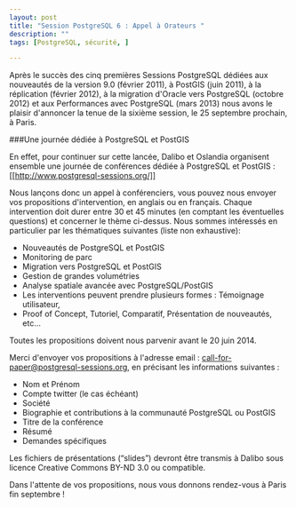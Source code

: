 ```yaml
---
layout: post
title: "Session PostgreSQL 6 : Appel à Orateurs "
description: ""
tags: [PostgreSQL, sécurité, ]

---
```


Après le succès des cinq premières Sessions PostgreSQL dédiées aux nouveautés de la version 9.0 (février 2011), à PostGIS (juin 2011), à la réplication (février 2012), à la migration d'Oracle vers PostgreSQL (octobre 2012) et aux Performances avec PostgreSQL (mars 2013) nous avons le plaisir d'annoncer la tenue de la sixième session, le 25 septembre prochain, à Paris.

<!--more-->

###Une journée dédiée à PostgreSQL et PostGIS



En effet, pour continuer sur cette lancée, Dalibo et Oslandia organisent ensemble une journée de conférences dédiée à PostgreSQL et PostGIS : [[http://www.postgresql-sessions.org/]]

Nous lançons donc un appel à conférenciers, vous pouvez nous envoyer vos propositions d'intervention, en anglais ou en français. Chaque intervention doit durer entre 30 et 45 minutes (en comptant les éventuelles questions) et concerner le thème ci-dessus. Nous sommes intéressés en particulier par les thématiques suivantes (liste non exhaustive):

* Nouveautés de PostgreSQL et PostGIS
* Monitoring de parc
* Migration vers PostgreSQL et PostGIS
* Gestion de grandes volumétries
* Analyse spatiale avancée avec PostgreSQL/PostGIS
* Les interventions peuvent prendre plusieurs formes : Témoignage utilisateur,
* Proof of Concept, Tutoriel, Comparatif, Présentation de nouveautés, etc…

Toutes les propositions doivent nous parvenir avant le 20 juin 2014.

Merci d'envoyer vos propositions à l'adresse email : call-for-paper@postgresql-sessions.org, en précisant les informations suivantes :

  * Nom et Prénom
  * Compte twitter (le cas échéant)
  * Société
  * Biographie et contributions à la communauté PostgreSQL ou PostGIS
  * Titre de la conférence
  * Résumé
  * Demandes spécifiques

Les fichiers de présentations (“slides”) devront être transmis à Dalibo sous licence Creative Commons BY-ND 3.0 ou compatible.

Dans l'attente de vos propositions, nous vous donnons rendez-vous à Paris fin septembre !
